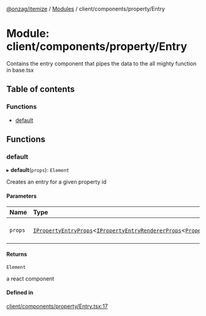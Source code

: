 [@onzag/itemize](../README.md) / [Modules](../modules.md) / client/components/property/Entry

# Module: client/components/property/Entry

Contains the entry component that pipes the data to the all mighty function
in base.tsx

## Table of contents

### Functions

- [default](client_components_property_Entry.md#default)

## Functions

### default

▸ **default**(`props`): `Element`

Creates an entry for a given property id

#### Parameters

| Name | Type | Description |
| :------ | :------ | :------ |
| `props` | [`IPropertyEntryProps`](../interfaces/client_components_property_base.IPropertyEntryProps.md)<[`IPropertyEntryRendererProps`](../interfaces/client_internal_components_PropertyEntry.IPropertyEntryRendererProps.md)<[`PropertyDefinitionSupportedType`](base_Root_Module_ItemDefinition_PropertyDefinition_types.md#propertydefinitionsupportedtype)\>\> | the props for the entry |

#### Returns

`Element`

a react component

#### Defined in

[client/components/property/Entry.tsx:17](https://github.com/onzag/itemize/blob/5c2808d3/client/components/property/Entry.tsx#L17)
